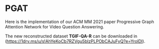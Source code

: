 # PGAT

Here is the implementation of our ACM MM 2021 paper Progressive Graph Attention Network for Video Question Answering.

The new reconstructed dataset **TGIF-QA-R** can be downloaded in (https://1drv.ms/u/s!AhYeKoCb7RZVgu5bIzPLPObCAJuFyQ?e=YrolDl).
